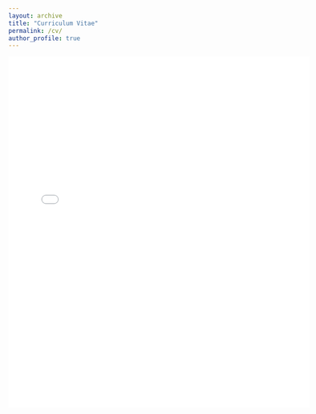```yaml
---
layout: archive
title: "Curriculum Vitae"
permalink: /cv/
author_profile: true
---
```


<embed src="{{ site.baseurl }}/files/CV_Baker.pdf" width="600" height="700" type='application/pdf'>

